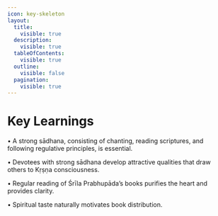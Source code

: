 ```yaml
---
icon: key-skeleton
layout:
  title:
    visible: true
  description:
    visible: true
  tableOfContents:
    visible: true
  outline:
    visible: false
  pagination:
    visible: true
---
```


# Key Learnings

• A strong sādhana, consisting of chanting, reading scriptures, and following regulative principles, is essential.

• Devotees with strong sādhana develop attractive qualities that draw others to Kṛṣṇa consciousness.

&#x20;• Regular reading of Śrīla Prabhupāda’s books purifies the heart and provides clarity.

• Spiritual taste naturally motivates book distribution.









